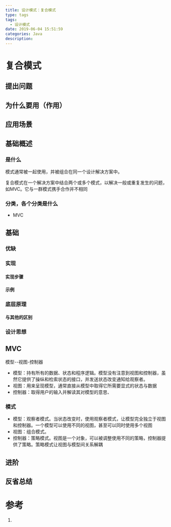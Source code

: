 ```yaml
---
title: 设计模式：复合模式
type: tags
tags:
  - 设计模式
date: 2019-06-04 15:51:59
categories: Java
description:
---
```


# 复合模式

## 提出问题

## 为什么要用（作用）

## 应用场景

## 基础概述

### 是什么

模式通常被一起使用，并被组合在同一个设计解决方案中。

复合模式在一个解决方案中结合两个或多个模式，以解决一般或重复发生的问题，如MVC。它与一群模式携手合作并不相同

### 分类，各个分类是什么

- MVC

## 基础

### 优缺

### 实现

#### 实现步骤

#### 示例

### 底层原理

#### 与其他的区别

### 设计思想

## MVC

模型--视图-控制器

- 模型：持有所有的数据、状态和程序逻辑。模型没有注意到视图和控制器，虽然它提供了操纵和检索状态的接口，并发送状态改变通知给观察者。
- 视图：用来呈现模型，通常直接从模型中取得它所需要显式的状态与数据
- 控制器：取得用户的输入并解读其对模型的意思、

### 模式

- 模型：观察者模式。当状态改变时，使用观察者模式，让模型完全独立于视图和控制器。一个模型可以使用不同的视图，甚至可以同时使用多个视图
- 视图：组合模式。
- 控制器：策略模式。视图是一个对象，可以被调整使用不同的策略，控制器提供了策略。策略模式让视图与模型间关系解耦

## 进阶

## 反省总结

# 参考 #

1. 

